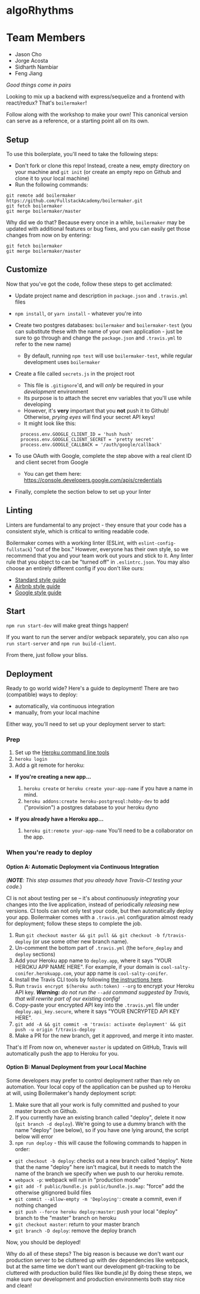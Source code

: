 # algoRhythms

# Team Members

* Jason Cho
* Jorge Acosta
* Sidharth Nambiar
* Feng Jiang

_Good things come in pairs_

Looking to mix up a backend with express/sequelize and a frontend with react/redux? That's `boilermaker`!

Follow along with the workshop to make your own! This canonical version can serve as a reference, or a starting point all on its own.

## Setup

To use this boilerplate, you'll need to take the following steps:

* Don't fork or clone this repo! Instead, create a new, empty directory on your machine and `git init` (or create an empty repo on Github and clone it to your local machine)
* Run the following commands:

```
git remote add boilermaker https://github.com/FullstackAcademy/boilermaker.git
git fetch boilermaker
git merge boilermaker/master
```

Why did we do that? Because every once in a while, `boilermaker` may be updated with additional features or bug fixes, and you can easily get those changes from now on by entering:

```
git fetch boilermaker
git merge boilermaker/master
```

## Customize

Now that you've got the code, follow these steps to get acclimated:

* Update project name and description in `package.json` and `.travis.yml` files
* `npm install`, or `yarn install` - whatever you're into
* Create two postgres databases: `boilermaker` and `boilermaker-test` (you can substitute these with the name of your own application - just be sure to go through and change the `package.json` and `.travis.yml` to refer to the new name)
  * By default, running `npm test` will use `boilermaker-test`, while regular development uses `boilermaker`
* Create a file called `secrets.js` in the project root

  * This file is `.gitignore`'d, and will _only_ be required in your _development_ environment
  * Its purpose is to attach the secret env variables that you'll use while developing
  * However, it's **very** important that you **not** push it to Github! Otherwise, _prying eyes_ will find your secret API keys!
  * It might look like this:

  ```
    process.env.GOOGLE_CLIENT_ID = 'hush hush'
    process.env.GOOGLE_CLIENT_SECRET = 'pretty secret'
    process.env.GOOGLE_CALLBACK = '/auth/google/callback'
  ```

* To use OAuth with Google, complete the step above with a real client ID and client secret from Google
  * You can get them here: https://console.developers.google.com/apis/credentials
* Finally, complete the section below to set up your linter

## Linting

Linters are fundamental to any project - they ensure that your code has a consistent style, which is critical to writing readable code.

Boilermaker comes with a working linter (ESLint, with `eslint-config-fullstack`) "out of the box." However, everyone has their own style, so we recommend that you and your team work out yours and stick to it. Any linter rule that you object to can be "turned off" in `.eslintrc.json`. You may also choose an entirely different config if you don't like ours:

* [Standard style guide](https://standardjs.com/)
* [Airbnb style guide](https://github.com/airbnb/javascript)
* [Google style guide](https://google.github.io/styleguide/jsguide.html)

## Start

`npm run start-dev` will make great things happen!

If you want to run the server and/or webpack separately, you can also `npm run start-server` and `npm run build-client`.

From there, just follow your bliss.

## Deployment

Ready to go world wide? Here's a guide to deployment! There are two (compatible) ways to deploy:

* automatically, via continuous integration
* manually, from your local machine

Either way, you'll need to set up your deployment server to start:

### Prep

1.  Set up the [Heroku command line tools](https://devcenter.heroku.com/articles/heroku-cli)
2.  `heroku login`
3.  Add a git remote for heroku:

* **If you're creating a new app...**

  1.  `heroku create` or `heroku create your-app-name` if you have a name in mind.
  2.  `heroku addons:create heroku-postgresql:hobby-dev` to add ("provision") a postgres database to your heroku dyno

* **If you already have a Heroku app...**

  1.  `heroku git:remote your-app-name` You'll need to be a collaborator on the app.

### When you're ready to deploy

#### Option A: Automatic Deployment via Continuous Integration

(_**NOTE**: This step assumes that you already have Travis-CI testing your code._)

CI is not about testing per se – it's about _continuously integrating_ your changes into the live application, instead of periodically _releasing_ new versions. CI tools can not only test your code, but then automatically deploy your app. Boilermaker comes with a `.travis.yml` configuration almost ready for deployment; follow these steps to complete the job.

1.  Run `git checkout master && git pull && git checkout -b f/travis-deploy` (or use some other new branch name).
2.  Un-comment the bottom part of `.travis.yml` (the `before_deploy` and `deploy` sections)
3.  Add your Heroku app name to `deploy.app`, where it says "YOUR HEROKU APP NAME HERE". For example, if your domain is `cool-salty-conifer.herokuapp.com`, your app name is `cool-salty-conifer`.
4.  Install the Travis CLI tools by following [the instructions here](https://github.com/travis-ci/travis.rb#installation).
5.  Run `travis encrypt $(heroku auth:token) --org` to encrypt your Heroku API key. _**Warning:** do not run the `--add` command suggested by Travis, that will rewrite part of our existing config!_
6.  Copy-paste your encrypted API key into the `.travis.yml` file under `deploy.api_key.secure`, where it says "YOUR ENCRYPTED API KEY HERE".
7.  `git add -A && git commit -m 'travis: activate deployment' && git push -u origin f/travis-deploy`
8.  Make a PR for the new branch, get it approved, and merge it into master.

That's it! From now on, whenever `master` is updated on GitHub, Travis will automatically push the app to Heroku for you.

#### Option B: Manual Deployment from your Local Machine

Some developers may prefer to control deployment rather than rely on automation. Your local copy of the application can be pushed up to Heroku at will, using Boilermaker's handy deployment script:

1.  Make sure that all your work is fully committed and pushed to your master branch on Github.
2.  If you currently have an existing branch called "deploy", delete it now (`git branch -d deploy`). We're going to use a dummy branch with the name "deploy" (see below), so if you have one lying around, the script below will error
3.  `npm run deploy` - this will cause the following commands to happen in order:

* `git checkout -b deploy`: checks out a new branch called "deploy". Note that the name "deploy" here isn't magical, but it needs to match the name of the branch we specify when we push to our heroku remote.
* `webpack -p`: webpack will run in "production mode"
* `git add -f public/bundle.js public/bundle.js.map`: "force" add the otherwise gitignored build files
* `git commit --allow-empty -m 'Deploying'`: create a commit, even if nothing changed
* `git push --force heroku deploy:master`: push your local "deploy" branch to the "master" branch on heroku
* `git checkout master`: return to your master branch
* `git branch -D deploy`: remove the deploy branch

Now, you should be deployed!

Why do all of these steps? The big reason is because we don't want our production server to be cluttered up with dev dependencies like webpack, but at the same time we don't want our development git-tracking to be cluttered with production build files like bundle.js! By doing these steps, we make sure our development and production environments both stay nice and clean!

